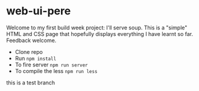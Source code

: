 # web-ui-pere

Welcome to my first build week project: I'll serve soup. This is a "simple" HTML and CSS page that hopefully displays everything I have learnt so far. Feedback welcome.

- Clone repo
- Run `npm install`
- To fire server `npm run server`
- To compile the less `npm run less`

this is a test branch 